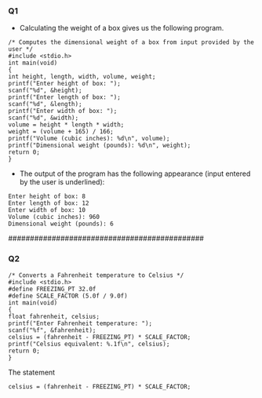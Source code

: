 ### Q1
- Calculating the weight of a box gives us the following program.
```
/* Computes the dimensional weight of a box from input provided by the user */
#include <stdio.h>
int main(void)
{
int height, length, width, volume, weight;
printf("Enter height of box: ");
scanf("%d", &height);
printf("Enter length of box: ");
scanf("%d", &length);
printf("Enter width of box: ");
scanf("%d", &width);
volume = height * length * width;
weight = (volume + 165) / 166;
printf("Volume (cubic inches): %d\n", volume);
printf("Dimensional weight (pounds): %d\n", weight);
return 0;
}
```
- The output of the program has the following appearance (input entered by the user is underlined):

```
Enter height of box: 8
Enter length of box: 12
Enter width of box: 10
Volume (cubic inches): 960
Dimensional weight (pounds): 6
```
#############################################
### Q2

```
/* Converts a Fahrenheit temperature to Celsius */
#include <stdio.h>
#define FREEZING_PT 32.0f
#define SCALE_FACTOR (5.0f / 9.0f)
int main(void)
{
float fahrenheit, celsius;
printf("Enter Fahrenheit temperature: ");
scanf("%f", &fahrenheit);
celsius = (fahrenheit - FREEZING_PT) * SCALE_FACTOR;
printf("Celsius equivalent: %.1f\n", celsius);
return 0;
}
```
The statement
```
celsius = (fahrenheit - FREEZING_PT) * SCALE_FACTOR;
```

